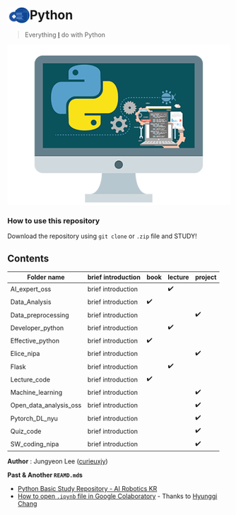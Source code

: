 # Python <img align="left" width="10%" height="10%" src="./assets/images/python2.png">
> Everything [I](https://github.com/curieuxjy) do with Python

<p align="center">
  <img src="./assets/images/python3.png">
</p>

### How to use this repository
Download the repository using `git clone` or `.zip` file and STUDY!

## Contents
|Folder name|brief introduction|book|lecture|project|
|-----------|------------------|----|-------|-------|
|AI_expert_oss|brief introduction| |✔️| |
|Data_Analysis|brief introduction|✔️| | |
|Data_preprocessing|brief introduction| | |✔️|
|Developer_python|brief introduction| |✔️| |
|Effective_python|brief introduction|✔️| | |
|Elice_nipa|brief introduction| | |✔️|
|Flask|brief introduction| |✔️| |
|Lecture_code|brief introduction|✔️| | |
|Machine_learning|brief introduction| | |✔️|
|Open_data_analysis_oss|brief introduction| | |✔️|
|Pytorch_DL_nyu|brief introduction| | |✔️|
|Quiz_code|brief introduction| | |✔️|
|SW_coding_nipa|brief introduction| | |✔️|

**Author**
 : Jungyeon Lee ([curieuxjy](https://github.com/curieuxjy))

**Past & Another `REAMD.md`s**
- [Python Basic Study Repository - AI Robotics KR](./assets/readme/README_2019.md)
- [How to open `.ipynb` file in Google Colaboratory](./assets/readme/how_to_google_colab.md) - Thanks to [Hyunggi Chang](https://github.com/changh95)